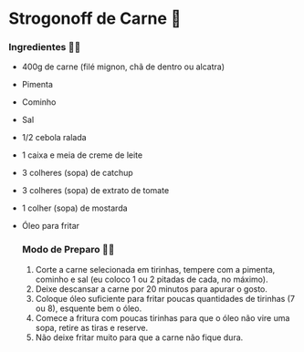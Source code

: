 # Strogonoff de Carne :meat_on_bone:

### Ingredientes :man_cook:

- 400g de carne (filé mignon, chã de dentro ou alcatra)

- Pimenta

- Cominho

- Sal

- 1/2 cebola ralada

- 1 caixa e meia de creme de leite

- 3 colheres (sopa) de catchup

- 3 colheres (sopa) de extrato de tomate

- 1 colher (sopa) de mostarda

- Óleo para fritar

  ### Modo de Preparo :man_cook:

  1. Corte a carne selecionada em tirinhas, tempere com a pimenta, cominho e sal (eu coloco 1 ou 2 pitadas de cada, no máximo).
  2. Deixe descansar a carne por 20 minutos para apurar o gosto.
  3. Coloque óleo suficiente para fritar poucas quantidades de tirinhas (7 ou 8), esquente bem o óleo.
  4. Comece a fritura com poucas tirinhas para que o óleo não vire uma sopa, retire as tiras e reserve.
  5. Não deixe fritar muito para que a carne não fique dura.

  







